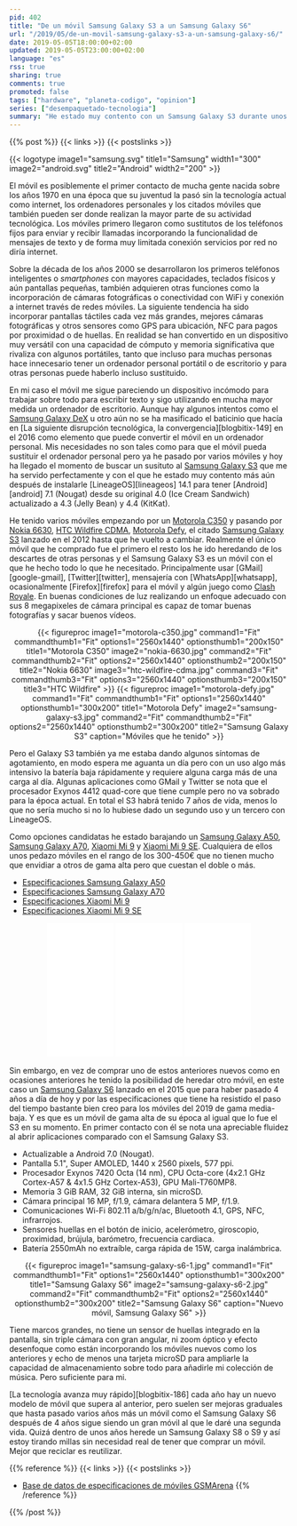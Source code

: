 ```yaml
---
pid: 402
title: "De un móvil Samsung Galaxy S3 a un Samsung Galaxy S6"
url: "/2019/05/de-un-movil-samsung-galaxy-s3-a-un-samsung-galaxy-s6/"
date: 2019-05-05T18:00:00+02:00
updated: 2019-05-05T23:00:00+02:00
language: "es"
rss: true
sharing: true
comments: true
promoted: false
tags: ["hardware", "planeta-codigo", "opinion"]
series: ["desempaquetado-tecnologia"]
summary: "He estado muy contento con un Samsung Galaxy S3 durante unos 3 o 4 años más al instalarle LineageOS 7.1 y en ningún momento no ha habido nada de lo que he necesitado hacer que no puediera por no tener capacidad, aún teniendo solo 1GB de memoria. Al abrir aplicaciones o alguna opción era un poco lento pero aceptable según mi criterio. Ahora he pasado a un Samsung Galaxy S6 que hoy día es un móvil ya viejo pero para mi suficiente. En los días que llevo usándolo estoy más que satisfecho, la mejora de rendmiento es apreciable respecto al S3. Si con el S3 ya estaba contento y tenía suficiente, con el S6 creo que será otro móvil del que guardaré un grato recuerdo."
---
```


{{% post %}}
{{< links >}}
{{< postslinks >}}

{{< logotype image1="samsung.svg" title1="Samsung" width1="300" image2="android.svg" title2="Android" width2="200" >}}

El móvil es posiblemente el primer contacto de mucha gente nacida sobre los años 1970 en una época que su juventud la pasó sin la tecnología actual como internet, los ordenadores personales y los citados móviles que también pueden ser donde realizan la mayor parte de su actividad tecnológica. Los móviles primero llegaron como sustitutos de los teléfonos fijos para enviar y recibir llamadas incorporando la funcionalidad de mensajes de texto y de forma muy limitada conexión servicios por red no diría internet.

Sobre la década de los años 2000 se desarrollaron los primeros teléfonos inteligentes o _smartphones_ con mayores capacidades, teclados físicos y aún pantallas pequeñas, también adquieren otras funciones como la incorporación de cámaras fotográficas o conectividad con WiFi y conexión a internet través de redes móviles. La siguiente tendencia ha sido incorporar pantallas táctiles cada vez más grandes, mejores cámaras fotográficas y otros sensores como GPS para ubicación, NFC para pagos por proximidad o de huellas. En realidad se han convertido en un dispositivo muy versátil con una capacidad de cómputo y memoria significativa que rivaliza con algunos portátiles, tanto que incluso para muchas personas hace innecesario tener un ordenador personal portátil o de escritorio y para otras personas puede haberlo incluso sustituido.

En mi caso el móvil me sigue pareciendo un dispositivo incómodo para trabajar sobre todo para escribir texto y sigo utilizando en mucha mayor medida un ordenador de escritorio. Aunque hay algunos intentos como el [Samsung Galaxy DeX](https://www.samsung.com/global/galaxy/apps/samsung-dex/) u otro aún no se ha masificado el baticinio que hacía en [La siguiente disrupción tecnológica, la convergencia][blogbitix-149] en el 2016 como elemento que puede convertir el móvil en un ordenador personal. Mis necesidades no son tales como para que el móvil pueda sustituir el ordenador personal pero ya he pasado por varios móviles y hoy ha llegado el momento de buscar un susituto al [Samsung Galaxy S3](https://es.wikipedia.org/wiki/Samsung_Galaxy_S_III) que me ha servido perfectamente y con el que he estado muy contento más aún después de instalarle [LineageOS][lineageos] 14.1 para tener [Android][android] 7.1 (Nougat) desde su original 4.0 (Ice Cream Sandwich) actualizado a 4.3 (Jelly Bean) y 4.4 (KitKat).

He tenido varios móviles empezando por un [Motorola C350](https://www.gsmarena.com/motorola_c350-381.php) y pasando por [Nokia 6630](https://www.gsmarena.com/nokia_6630-811.php), [HTC Wildfire CDMA](https://www.gsmarena.com/htc_wildfire_cdma-3577.php), [Motorola Defy](https://www.gsmarena.com/motorola_defy+-4098.php), el citado [Samsung Galaxy S3](https://www.gsmarena.com/samsung_i9300_galaxy_s_iii-4238.php) lanzado en el 2012 hasta que he vuelto a cambiar. Realmente el único móvil que he comprado fue el primero el resto los he ido heredando de los descartes de otras personas y el Samsung Galaxy S3 es un móvil con el que he hecho todo lo que he necesitado. Principalmente usar [GMail][google-gmail], [Twitter][twitter], mensajería con [WhatsApp][whatsapp], ocasionalmente [Firefox][firefox] para el móvil y algún juego como [Clash Royale](https://play.google.com/store/apps/details?id=com.supercell.clashroyale&hl=es). En buenas condiciones de luz realizando un enfoque adecuado con sus 8 megapixeles de cámara principal es capaz de tomar buenas fotografías y sacar buenos vídeos.

<div class="media" style="text-align: center;">
    {{< figureproc
        image1="motorola-c350.jpg" command1="Fit" commandthumb1="Fit" options1="2560x1440" optionsthumb1="200x150" title1="Motorola C350"
        image2="nokia-6630.jpg" command2="Fit" commandthumb2="Fit" options2="2560x1440" optionsthumb2="200x150" title2="Nokia 6630"
        image3="htc-wildfire-cdma.jpg" command3="Fit" commandthumb3="Fit" options3="2560x1440" optionsthumb3="200x150" title3="HTC Wildfire" >}}
    {{< figureproc
        image1="motorola-defy.jpg" command1="Fit" commandthumb1="Fit" options1="2560x1440" optionsthumb1="300x200" title1="Motorola Defy"
        image2="samsung-galaxy-s3.jpg" command2="Fit" commandthumb2="Fit" options2="2560x1440" optionsthumb2="300x200" title2="Samsung Galaxy S3"        
        caption="Móviles que he tenido" >}}
</div>

Pero el Galaxy S3 también ya me estaba dando algunos síntomas de agotamiento, en modo espera me aguanta un día pero con un uso algo más intensivo la batería baja rápidamente y requiere alguna carga más de una carga al día. Algunas aplicaciones como GMail y Twitter se nota que el procesador Exynos 4412 quad-core que tiene cumple pero no va sobrado para la época actual. En total el S3 habrá tenido 7 años de vida, menos lo que no sería mucho si no lo hubiese dado un segundo uso y un tercero con LineageOS.

Como opciones candidatas he estado barajando un [Samsung Galaxy A50](https://www.samsung.com/es/smartphones/galaxy-a50/SM-A505FZKSPHE/), [Samsung Galaxy A70](https://www.samsung.com/es/smartphones/galaxy-a70-a705/SM-A705FZKUPHE/), [Xiaomi Mi 9](https://www.mi.com/es/mi9/) y [Xiaomi Mi 9 SE](https://www.mi.com/es/mi-9-se/). Cualquiera de ellos unos pedazo móviles en el rango de los 300-450€ que no tienen mucho que envidiar a otros de gama alta pero que cuestan el doble o más.

* [Especificaciones Samsung Galaxy A50](https://www.gsmarena.com/samsung_galaxy_a50-9554.php)
* [Especificaciones Samsung Galaxy A70](https://www.gsmarena.com/samsung_galaxy_a70-9646.php)
* [Especificaciones Xiaomi Mi 9](https://www.gsmarena.com/xiaomi_mi_9-9507.php)
* [Especificaciones Xiaomi Mi 9 SE](https://www.gsmarena.com/xiaomi_mi_9_se-9583.php)

<div class="media-amazon" style="text-align: center;">
    <iframe style="width:120px;height:240px;" marginwidth="0" marginheight="0" scrolling="no" frameborder="0" src="//rcm-eu.amazon-adsystem.com/e/cm?lt1=_blank&bc1=000000&IS2=1&bg1=FFFFFF&fc1=000000&lc1=0000FF&t=blobit-21&language=es_ES&o=30&p=8&l=as4&m=amazon&f=ifr&ref=as_ss_li_til&asins=B07PDZLZ9V&linkId=e6aff6e43c47d613b79a67b98759ef5a"></iframe>
    <iframe style="width:120px;height:240px;" marginwidth="0" marginheight="0" scrolling="no" frameborder="0" src="//rcm-eu.amazon-adsystem.com/e/cm?lt1=_blank&bc1=000000&IS2=1&bg1=FFFFFF&fc1=000000&lc1=0000FF&t=blobit-21&language=es_ES&o=30&p=8&l=as4&m=amazon&f=ifr&ref=as_ss_li_til&asins=B07NRK942P&linkId=bee64f83ca4375f0702a1162e17db294"></iframe>
    <iframe style="width:120px;height:240px;" marginwidth="0" marginheight="0" scrolling="no" frameborder="0" src="//rcm-eu.amazon-adsystem.com/e/cm?lt1=_blank&bc1=000000&IS2=1&bg1=FFFFFF&fc1=000000&lc1=0000FF&t=blobit-21&language=es_ES&o=30&p=8&l=as4&m=amazon&f=ifr&ref=as_ss_li_til&asins=B07NRK942P&linkId=bee64f83ca4375f0702a1162e17db294"></iframe>
</div>

Sin embargo, en vez de comprar uno de estos anteriores nuevos como en ocasiones anteriores he tenido la posibilidad de heredar otro móvil, en este caso un [Samsung Galaxy S6](https://www.gsmarena.com/samsung_galaxy_s6-6849.php) lanzado en el 2015 que para haber pasado 4 años a día de hoy y por las especificaciones que tiene ha resistido el paso del tiempo bastante bien creo para los móviles del 2019 de gama media-baja. Y es que es un móvil de gama alta de su época al igual que lo fue el S3 en su momento. En primer contacto con él se nota una apreciable fluidez al abrir aplicaciones comparado con el Samsung Galaxy S3.

* Actualizable a Android 7.0 (Nougat).
* Pantalla 5.1", Super AMOLED, 1440 x 2560 pixels, 577 ppi.
* Procesador Exynos 7420 Octa (14 nm), CPU Octa-core (4x2.1 GHz Cortex-A57 & 4x1.5 GHz Cortex-A53), GPU Mali-T760MP8.
* Memoria 3 GiB RAM, 32 GiB interna, sin microSD.
* Cámara principal 16 MP, f/1.9, cámara delantera 5 MP, f/1.9.
* Comunicaciones Wi-Fi 802.11 a/b/g/n/ac, Bluetooth 4.1, GPS, NFC, infrarrojos.
* Sensores huellas en el botón de inicio, acelerómetro, giroscopio, proximidad, brújula, barómetro, frecuencia cardiaca.
* Batería 2550mAh no extraíble, carga rápida de 15W, carga inalámbrica.

<div class="media" style="text-align: center;">
    {{< figureproc
        image1="samsung-galaxy-s6-1.jpg" command1="Fit" commandthumb1="Fit" options1="2560x1440" optionsthumb1="300x200" title1="Samsung Galaxy S6"
        image2="samsung-galaxy-s6-2.jpg" command2="Fit" commandthumb2="Fit" options2="2560x1440" optionsthumb2="300x200" title2="Samsung Galaxy S6"
        caption="Nuevo móvil, Samsung Galaxy S6" >}}
</div>

Tiene marcos grandes, no tiene un sensor de huellas integrado en la pantalla, sin triple cámara con gran angular, ni zoom óptico y efecto desenfoque como están incorporando los móviles nuevos como los anteriores y echo de menos una tarjeta microSD para ampliarle la capacidad de almacenamiento sobre todo para añadirle mi colección de música. Pero suficiente para mi.

[La tecnología avanza muy rápido][blogbitix-186] cada año hay un nuevo modelo de móvil que supera al anterior, pero suelen ser mejoras graduales que hasta pasado varios años más un móvil como el Samsung Galaxy S6 después de 4 años sigue siendo un gran móvil al que le daré una segunda vida. Quizá dentro de unos años herede un Samsung Galaxy S8 o S9 y así estoy tirando millas sin necesidad real de tener que comprar un móvil. Mejor que reciclar es reutilizar.

{{% reference %}}
{{< links >}}
{{< postslinks >}}
* [Base de datos de especificaciones de móviles GSMArena](https://www.gsmarena.com)
{{% /reference %}}

{{% /post %}}
